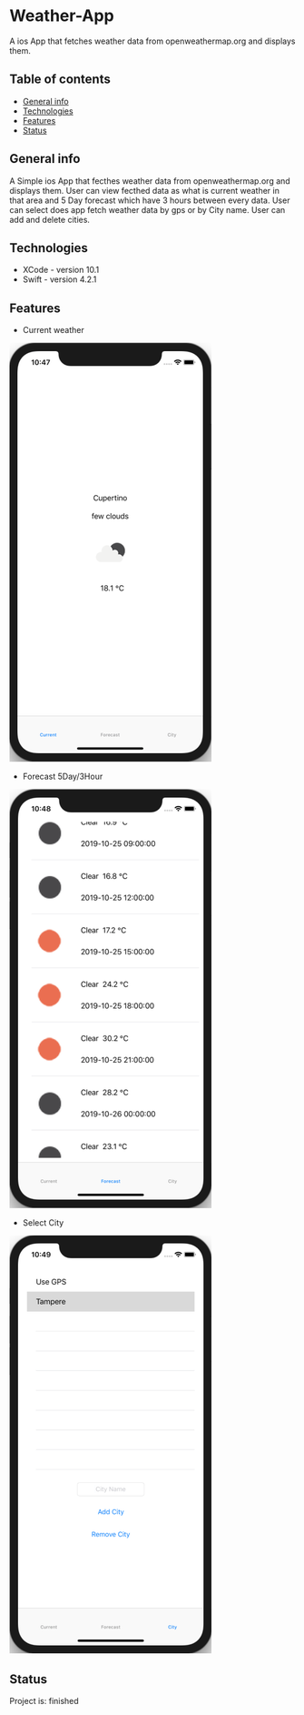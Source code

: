 # Weather-App

A ios App that fetches weather data from openweathermap.org and displays them.

## Table of contents

* [General info](#general-info)
* [Technologies](#technologies)
* [Features](#features)
* [Status](#status)

## General info

A Simple ios App that fecthes weather data from openweathermap.org and displays them.
User can view fecthed data as what is current weather in that area and 5 Day forecast which have 3 hours between every data.
User can select does app fetch weather data by gps or by City name. User can add and delete cities.

## Technologies

* XCode - version 10.1
* Swift - version 4.2.1

## Features

* Current weather

![Current Weather](./WeatherApp/images/Current.png)

* Forecast 5Day/3Hour

![Forecast](./WeatherApp/images/Forecast.png)

* Select City

![City Selection](./WeatherApp/images/City.png)

## Status

Project is: finished

